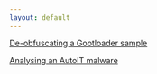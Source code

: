 ```yaml
---
layout: default
---
```


[De-obfuscating a Gootloader sample](./_site/gootloader.html)

[Analysing an AutoIT malware](./AutoItMalware.html)
